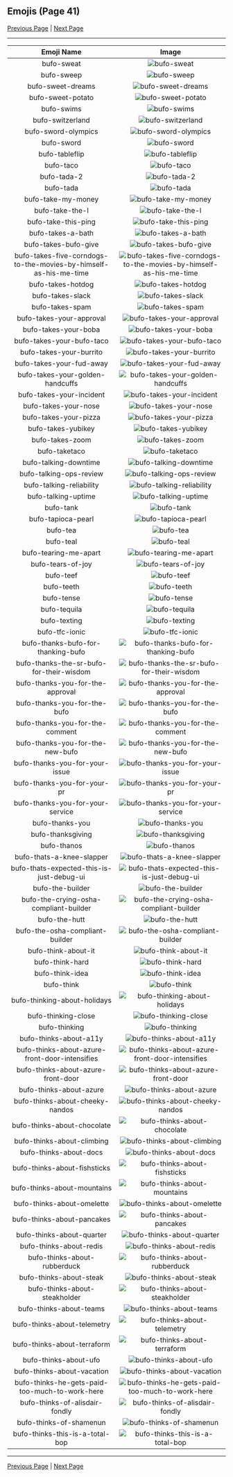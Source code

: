 
## Emojis (Page 41)

[Previous Page](/docs/hc/page-b-0040.md)
  | [Next Page](/docs/hc/page-b-0042.md)

<hr />

|Emoji Name|Image|
| :-: | :-: |
|bufo-sweat| ![bufo-sweat](/emojis/hc/bufo-sweat.png)|
|bufo-sweep| ![bufo-sweep](/emojis/hc/bufo-sweep.png)|
|bufo-sweet-dreams| ![bufo-sweet-dreams](/emojis/hc/bufo-sweet-dreams.png)|
|bufo-sweet-potato| ![bufo-sweet-potato](/emojis/hc/bufo-sweet-potato.png)|
|bufo-swims| ![bufo-swims](/emojis/hc/bufo-swims.png)|
|bufo-switzerland| ![bufo-switzerland](/emojis/hc/bufo-switzerland.gif)|
|bufo-sword-olympics| ![bufo-sword-olympics](/emojis/hc/bufo-sword-olympics.gif)|
|bufo-sword| ![bufo-sword](/emojis/hc/bufo-sword.png)|
|bufo-tableflip| ![bufo-tableflip](/emojis/hc/bufo-tableflip.png)|
|bufo-taco| ![bufo-taco](/emojis/hc/bufo-taco.png)|
|bufo-tada-2| ![bufo-tada-2](/emojis/hc/bufo-tada-2.gif)|
|bufo-tada| ![bufo-tada](/emojis/hc/bufo-tada.gif)|
|bufo-take-my-money| ![bufo-take-my-money](/emojis/hc/bufo-take-my-money.png)|
|bufo-take-the-l| ![bufo-take-the-l](/emojis/hc/bufo-take-the-l.png)|
|bufo-take-this-ping| ![bufo-take-this-ping](/emojis/hc/bufo-take-this-ping.png)|
|bufo-takes-a-bath| ![bufo-takes-a-bath](/emojis/hc/bufo-takes-a-bath.png)|
|bufo-takes-bufo-give| ![bufo-takes-bufo-give](/emojis/hc/bufo-takes-bufo-give.png)|
|bufo-takes-five-corndogs-to-the-movies-by-himself-as-his-me-time| ![bufo-takes-five-corndogs-to-the-movies-by-himself-as-his-me-time](/emojis/hc/bufo-takes-five-corndogs-to-the-movies-by-himself-as-his-me-time.png)|
|bufo-takes-hotdog| ![bufo-takes-hotdog](/emojis/hc/bufo-takes-hotdog.png)|
|bufo-takes-slack| ![bufo-takes-slack](/emojis/hc/bufo-takes-slack.png)|
|bufo-takes-spam| ![bufo-takes-spam](/emojis/hc/bufo-takes-spam.png)|
|bufo-takes-your-approval| ![bufo-takes-your-approval](/emojis/hc/bufo-takes-your-approval.png)|
|bufo-takes-your-boba| ![bufo-takes-your-boba](/emojis/hc/bufo-takes-your-boba.png)|
|bufo-takes-your-bufo-taco| ![bufo-takes-your-bufo-taco](/emojis/hc/bufo-takes-your-bufo-taco.png)|
|bufo-takes-your-burrito| ![bufo-takes-your-burrito](/emojis/hc/bufo-takes-your-burrito.png)|
|bufo-takes-your-fud-away| ![bufo-takes-your-fud-away](/emojis/hc/bufo-takes-your-fud-away.png)|
|bufo-takes-your-golden-handcuffs| ![bufo-takes-your-golden-handcuffs](/emojis/hc/bufo-takes-your-golden-handcuffs.png)|
|bufo-takes-your-incident| ![bufo-takes-your-incident](/emojis/hc/bufo-takes-your-incident.png)|
|bufo-takes-your-nose| ![bufo-takes-your-nose](/emojis/hc/bufo-takes-your-nose.png)|
|bufo-takes-your-pizza| ![bufo-takes-your-pizza](/emojis/hc/bufo-takes-your-pizza.png)|
|bufo-takes-yubikey| ![bufo-takes-yubikey](/emojis/hc/bufo-takes-yubikey.png)|
|bufo-takes-zoom| ![bufo-takes-zoom](/emojis/hc/bufo-takes-zoom.png)|
|bufo-taketaco| ![bufo-taketaco](/emojis/hc/bufo-taketaco.png)|
|bufo-talking-downtime| ![bufo-talking-downtime](/emojis/hc/bufo-talking-downtime.png)|
|bufo-talking-ops-review| ![bufo-talking-ops-review](/emojis/hc/bufo-talking-ops-review.png)|
|bufo-talking-reliability| ![bufo-talking-reliability](/emojis/hc/bufo-talking-reliability.png)|
|bufo-talking-uptime| ![bufo-talking-uptime](/emojis/hc/bufo-talking-uptime.png)|
|bufo-tank| ![bufo-tank](/emojis/hc/bufo-tank.png)|
|bufo-tapioca-pearl| ![bufo-tapioca-pearl](/emojis/hc/bufo-tapioca-pearl.png)|
|bufo-tea| ![bufo-tea](/emojis/hc/bufo-tea.png)|
|bufo-teal| ![bufo-teal](/emojis/hc/bufo-teal.png)|
|bufo-tearing-me-apart| ![bufo-tearing-me-apart](/emojis/hc/bufo-tearing-me-apart.png)|
|bufo-tears-of-joy| ![bufo-tears-of-joy](/emojis/hc/bufo-tears-of-joy.png)|
|bufo-teef| ![bufo-teef](/emojis/hc/bufo-teef.png)|
|bufo-teeth| ![bufo-teeth](/emojis/hc/bufo-teeth.gif)|
|bufo-tense| ![bufo-tense](/emojis/hc/bufo-tense.png)|
|bufo-tequila| ![bufo-tequila](/emojis/hc/bufo-tequila.png)|
|bufo-texting| ![bufo-texting](/emojis/hc/bufo-texting.png)|
|bufo-tfc-ionic| ![bufo-tfc-ionic](/emojis/hc/bufo-tfc-ionic.png)|
|bufo-thanks-bufo-for-thanking-bufo| ![bufo-thanks-bufo-for-thanking-bufo](/emojis/hc/bufo-thanks-bufo-for-thanking-bufo.png)|
|bufo-thanks-the-sr-bufo-for-their-wisdom| ![bufo-thanks-the-sr-bufo-for-their-wisdom](/emojis/hc/bufo-thanks-the-sr-bufo-for-their-wisdom.png)|
|bufo-thanks-you-for-the-approval| ![bufo-thanks-you-for-the-approval](/emojis/hc/bufo-thanks-you-for-the-approval.png)|
|bufo-thanks-you-for-the-bufo| ![bufo-thanks-you-for-the-bufo](/emojis/hc/bufo-thanks-you-for-the-bufo.png)|
|bufo-thanks-you-for-the-comment| ![bufo-thanks-you-for-the-comment](/emojis/hc/bufo-thanks-you-for-the-comment.png)|
|bufo-thanks-you-for-the-new-bufo| ![bufo-thanks-you-for-the-new-bufo](/emojis/hc/bufo-thanks-you-for-the-new-bufo.png)|
|bufo-thanks-you-for-your-issue| ![bufo-thanks-you-for-your-issue](/emojis/hc/bufo-thanks-you-for-your-issue.png)|
|bufo-thanks-you-for-your-pr| ![bufo-thanks-you-for-your-pr](/emojis/hc/bufo-thanks-you-for-your-pr.png)|
|bufo-thanks-you-for-your-service| ![bufo-thanks-you-for-your-service](/emojis/hc/bufo-thanks-you-for-your-service.png)|
|bufo-thanks-you| ![bufo-thanks-you](/emojis/hc/bufo-thanks-you.png)|
|bufo-thanksgiving| ![bufo-thanksgiving](/emojis/hc/bufo-thanksgiving.png)|
|bufo-thanos| ![bufo-thanos](/emojis/hc/bufo-thanos.png)|
|bufo-thats-a-knee-slapper| ![bufo-thats-a-knee-slapper](/emojis/hc/bufo-thats-a-knee-slapper.png)|
|bufo-thats-expected-this-is-just-debug-ui| ![bufo-thats-expected-this-is-just-debug-ui](/emojis/hc/bufo-thats-expected-this-is-just-debug-ui.png)|
|bufo-the-builder| ![bufo-the-builder](/emojis/hc/bufo-the-builder.png)|
|bufo-the-crying-osha-compliant-builder| ![bufo-the-crying-osha-compliant-builder](/emojis/hc/bufo-the-crying-osha-compliant-builder.png)|
|bufo-the-hutt| ![bufo-the-hutt](/emojis/hc/bufo-the-hutt.gif)|
|bufo-the-osha-compliant-builder| ![bufo-the-osha-compliant-builder](/emojis/hc/bufo-the-osha-compliant-builder.png)|
|bufo-think-about-it| ![bufo-think-about-it](/emojis/hc/bufo-think-about-it.png)|
|bufo-think-hard| ![bufo-think-hard](/emojis/hc/bufo-think-hard.png)|
|bufo-think-idea| ![bufo-think-idea](/emojis/hc/bufo-think-idea.png)|
|bufo-think| ![bufo-think](/emojis/hc/bufo-think.png)|
|bufo-thinking-about-holidays| ![bufo-thinking-about-holidays](/emojis/hc/bufo-thinking-about-holidays.png)|
|bufo-thinking-close| ![bufo-thinking-close](/emojis/hc/bufo-thinking-close.png)|
|bufo-thinking| ![bufo-thinking](/emojis/hc/bufo-thinking.png)|
|bufo-thinks-about-a11y| ![bufo-thinks-about-a11y](/emojis/hc/bufo-thinks-about-a11y.png)|
|bufo-thinks-about-azure-front-door-intensifies| ![bufo-thinks-about-azure-front-door-intensifies](/emojis/hc/bufo-thinks-about-azure-front-door-intensifies.gif)|
|bufo-thinks-about-azure-front-door| ![bufo-thinks-about-azure-front-door](/emojis/hc/bufo-thinks-about-azure-front-door.gif)|
|bufo-thinks-about-azure| ![bufo-thinks-about-azure](/emojis/hc/bufo-thinks-about-azure.png)|
|bufo-thinks-about-cheeky-nandos| ![bufo-thinks-about-cheeky-nandos](/emojis/hc/bufo-thinks-about-cheeky-nandos.png)|
|bufo-thinks-about-chocolate| ![bufo-thinks-about-chocolate](/emojis/hc/bufo-thinks-about-chocolate.png)|
|bufo-thinks-about-climbing| ![bufo-thinks-about-climbing](/emojis/hc/bufo-thinks-about-climbing.png)|
|bufo-thinks-about-docs| ![bufo-thinks-about-docs](/emojis/hc/bufo-thinks-about-docs.gif)|
|bufo-thinks-about-fishsticks| ![bufo-thinks-about-fishsticks](/emojis/hc/bufo-thinks-about-fishsticks.gif)|
|bufo-thinks-about-mountains| ![bufo-thinks-about-mountains](/emojis/hc/bufo-thinks-about-mountains.png)|
|bufo-thinks-about-omelette| ![bufo-thinks-about-omelette](/emojis/hc/bufo-thinks-about-omelette.png)|
|bufo-thinks-about-pancakes| ![bufo-thinks-about-pancakes](/emojis/hc/bufo-thinks-about-pancakes.gif)|
|bufo-thinks-about-quarter| ![bufo-thinks-about-quarter](/emojis/hc/bufo-thinks-about-quarter.gif)|
|bufo-thinks-about-redis| ![bufo-thinks-about-redis](/emojis/hc/bufo-thinks-about-redis.gif)|
|bufo-thinks-about-rubberduck| ![bufo-thinks-about-rubberduck](/emojis/hc/bufo-thinks-about-rubberduck.png)|
|bufo-thinks-about-steak| ![bufo-thinks-about-steak](/emojis/hc/bufo-thinks-about-steak.png)|
|bufo-thinks-about-steakholder| ![bufo-thinks-about-steakholder](/emojis/hc/bufo-thinks-about-steakholder.png)|
|bufo-thinks-about-teams| ![bufo-thinks-about-teams](/emojis/hc/bufo-thinks-about-teams.png)|
|bufo-thinks-about-telemetry| ![bufo-thinks-about-telemetry](/emojis/hc/bufo-thinks-about-telemetry.png)|
|bufo-thinks-about-terraform| ![bufo-thinks-about-terraform](/emojis/hc/bufo-thinks-about-terraform.gif)|
|bufo-thinks-about-ufo| ![bufo-thinks-about-ufo](/emojis/hc/bufo-thinks-about-ufo.gif)|
|bufo-thinks-about-vacation| ![bufo-thinks-about-vacation](/emojis/hc/bufo-thinks-about-vacation.gif)|
|bufo-thinks-he-gets-paid-too-much-to-work-here| ![bufo-thinks-he-gets-paid-too-much-to-work-here](/emojis/hc/bufo-thinks-he-gets-paid-too-much-to-work-here.png)|
|bufo-thinks-of-alisdair-fondly| ![bufo-thinks-of-alisdair-fondly](/emojis/hc/bufo-thinks-of-alisdair-fondly.png)|
|bufo-thinks-of-shamenun| ![bufo-thinks-of-shamenun](/emojis/hc/bufo-thinks-of-shamenun.gif)|
|bufo-thinks-this-is-a-total-bop| ![bufo-thinks-this-is-a-total-bop](/emojis/hc/bufo-thinks-this-is-a-total-bop.gif)|

<hr/>

[Previous Page](/docs/hc/page-b-0040.md)
  | [Next Page](/docs/hc/page-b-0042.md)